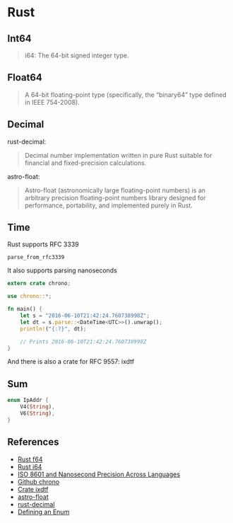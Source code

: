 # Rust

## Int64

> i64: The 64-bit signed integer type.

## Float64

> A 64-bit floating-point type (specifically, the “binary64” type defined in IEEE 754-2008).

## Decimal

rust-decimal:

> Decimal number implementation written in pure Rust suitable for financial and fixed-precision calculations.

astro-float: 

> Astro-float (astronomically large floating-point numbers) is an arbitrary precision floating-point numbers library designed for performance, portability, and implemented purely in Rust.

## Time

Rust supports RFC 3339

```
parse_from_rfc3339
```

It also supports parsing nanoseconds

```rust
extern crate chrono;

use chrono::*;

fn main() {
    let s = "2016-06-10T21:42:24.760738998Z";
    let dt = s.parse::<DateTime<UTC>>().unwrap();
    println!("{:?}", dt);

    // Prints 2016-06-10T21:42:24.760738998Z
}
```

And there is also a crate for RFC 9557: ixdtf

## Sum

```rust
enum IpAddr {
    V4(String),
    V6(String),
}
```

## References

* [Rust f64](https://doc.rust-lang.org/std/primitive.f64.html)
* [Rust i64](https://doc.rust-lang.org/std/primitive.i64.html)
* [ISO 8601 and Nanosecond Precision Across Languages](https://nickb.dev/blog/iso8601-and-nanosecond-precision-across-languages/)
* [Github chrono](https://github.com/chronotope/chrono/blob/bab97905ccfa5aa7ceae1ee131b41b7113ea4f6a/src/datetime/mod.rs#L676)
* [Crate ixdtf](https://docs.rs/ixdtf/latest/ixdtf/index.html)
* [astro-float](https://github.com/stencillogic/astro-float)
* [rust-decimal](https://github.com/paupino/rust-decimal)
* [Defining an Enum](https://doc.rust-lang.org/book/ch06-01-defining-an-enum.html)
